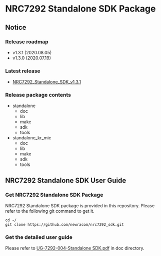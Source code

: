 # NRC7292 Standalone SDK Package

## Notice
### Release roadmap
- v1.3.1 (2020.08.05)
- v1.3.0 (2020.07.19)

### Latest release
- [NRC7292_Standalone_SDK_v1.3.1](https://github.com/newracom/nrc7292_sdk/releases/tag/v1.3.1)

### Release package contents
- standalone
  - doc
  - lib
  - make
  - sdk
  - tools
- standalone_kr_mic
  - doc
  - lib
  - make
  - sdk
  - tools

## NRC7292 Standalone SDK User Guide
### Get NRC7292 Standalone SDK Package
NRC7292 Standalone SDK package is provided in this repository. Please refer to the following git command to get it.
```
cd ~/
git clone https://github.com/newracom/nrc7292_sdk.git
```

### Get the detailed user guide
Please refer to [UG-7292-004-Standalone SDK.pdf](https://github.com/newracom/nrc7292_sdk/blob/master/package/standalone/doc/UG-7292-004-Standalone%20SDK.pdf) in doc directory. 
